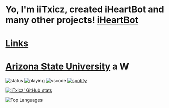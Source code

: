# Yo, I'm iiTxicz, created iHeartBot and many other projects! [iHeartBot](https://iheartbot.iitxicz.com)
# [Links](https://links.iitxicz.com)
# [Arizona State University](https://asu.edu) a W

![status](https://api.statusbadges.me/badge/status/950079325166780436?simple=true) ![playing](https://api.statusbadges.me/badge/playing/950079325166780436) ![vscode](https://api.statusbadges.me/badge/vscode/950079325166780436) [![spotify](https://api.statusbadges.me/badge/spotify/950079325166780436)](https://api.statusbadges.me/openspotify/950079325166780436) 

[![iiTxicz' GitHub stats](https://github-readme-stats.vercel.app/api?username=iitxicz&theme=shadow_green)](https://github.com/anuraghazra/github-readme-stats)

![Top Languages](https://github-readme-stats.vercel.app/api/top-langs/?username=iiTxicz&hide_progress=false&theme=shadow_green)
